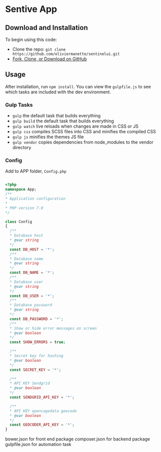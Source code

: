 # Sentive App

## Download and Installation
To begin using this code:
-   Clone the repo: `git clone https://github.com/oliviermanette/sentinelui.git`
-   [Fork, Clone, or Download on GitHub](https://github.com/oliviermanette/sentinelui)

## Usage

After installation, run `npm install`.
 You can view the `gulpfile.js` to see which tasks are included with the dev environment.
### Gulp Tasks

-   `gulp` the default task that builds everything
- `gulp build` the default task that builds everything
-   `gulp watch`  live reloads when changes are made in CSS or JS
-   `gulp css` compiles SCSS files into CSS and minifies the compiled CSS
-   `gulp js` minifies the themes JS file
-   `gulp vendor` copies dependencies from node_modules to the vendor directory

### Config

Add to APP folder, `Config.php`


```php

<?php
namespace App;
/**
* Application configuration
*
* PHP version 7.0
*/

class Config
{
  /**
  * Database host
  * @var string
  */
  const DB_HOST = '*';
  /**
  * Database name
  * @var string
  */
  const DB_NAME = '*';
  /**
  * Database user
  * @var string
  */
  const DB_USER = '*';
  /**
  * Database password
  * @var string
  */
  const DB_PASSWORD = '*';
  /**
  * Show or hide error messages on screen
  * @var boolean
  */
  const SHOW_ERRORS = true;

  /**
  * Secret key for hashing
  * @var boolean
  */
  const SECRET_KEY = '*';

  /**
  * API KEY Sendgrid
  * @var boolean
  */
  const SENDGRID_API_KEY = '*';

  /**
  * API KEY opencagedata geocode
  * @var boolean
  */
  const GEOCODER_API_KEY = '*';
}

```  


bower.json for front end package
composer.json for backend package
gulpfile.json for automation task
